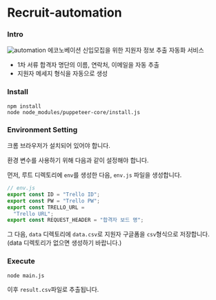 # Recruit-automation

### Intro
![automation](./img/automation_example.gif)
에코노베이션 신입모집을 위한 지원자 정보 추출 자동화 서비스
- 1차 서류 합격자 명단의 이름, 연락처, 이메일을 자동 추출
- 지원자 메세지 형식을 자동으로 생성
### Install
```
npm install
node node_modules/puppeteer-core/install.js
```

### Environment Setting
크롬 브라우저가 설치되어 있어야 합니다.

환경 변수를 사용하기 위해 다음과 같이 설정해야 합니다.

먼저, 루트 디렉토리에 `env`를 생성한 다음, `env.js` 파일을 생성합니다.

```js
// env.js
export const ID = "Trello ID"; 
export const PW = "Trello PW";
export const TRELLO_URL =
  "Trello URL";
export const REQUEST_HEADER = "합격자 보드 명";
```
그 다음, `data` 디렉토리에 `data.csv`로 지원자 구글폼을 `csv`형식으로 저장합니다. (data 디렉토리가 없으면 생성하기 바랍니다.)

### Execute
```
node main.js
```
이후  `result.csv`파일로 추출됩니다. 



